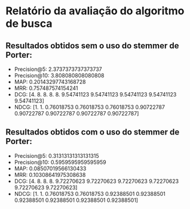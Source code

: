 # Relatório da avaliação do algoritmo de busca

## Resultados obtidos sem o uso do stemmer de Porter:

- Precision@5: 2.3737373737373737
- Precision@10: 3.808080808080808
- MAP: 0.20143297743168728
- MRR: 0.757487574154241
- DCG: [4.         8.         8.         8.         8.         9.54741123
 9.54741123 9.54741123 9.54741123 9.54741123]
- NDCG: [1.         1.         0.76018753 0.76018753 0.76018753 0.90722787
 0.90722787 0.90722787 0.90722787 0.90722787]

## Resultados obtidos com o uso do stemmer de Porter:

- Precision@5: 0.31313131313131315
- Precision@10: 0.5959595959595959
- MAP: 0.08507019566130433
- MRR: 0.10308641975308638
- DCG: [4.         8.         8.         8.         9.72270623 9.72270623
 9.72270623 9.72270623 9.72270623 9.72270623]
- NDCG: [1.         1.         0.76018753 0.76018753 0.92388501 0.92388501
 0.92388501 0.92388501 0.92388501 0.92388501]

